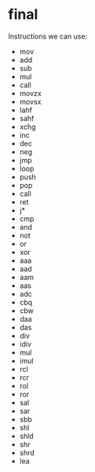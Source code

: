 # final

Instructions we can use:

- mov
- add
- sub
- mul
- call
- movzx
- movsx
- lahf
- sahf
- xchg
- inc
- dec
- neg
- jmp
- loop
- push
- pop
- call
- ret
- j*
- cmp
- and
- not
- or
- xor
- aaa
- aad
- aam
- aas
- adc
- cbq
- cbw
- daa
- das
- div
- idiv
- mul
- imul
- rcl
- rcr
- rol
- ror
- sal
- sar
- sbb
- shl
- shld
- shr
- shrd
- lea
